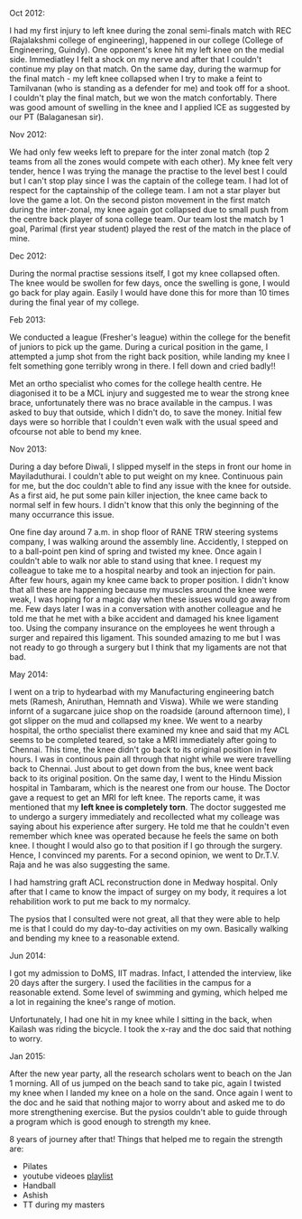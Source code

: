 Oct 2012:

I had my first injury to left knee during the zonal semi-finals match with REC (Rajalakshmi college of engineering), happened in our college (College of Engineering, Guindy). One opponent's knee hit my left knee on the medial side. Immediatley I felt a shock on my nerve and after that I couldn't continue my play on that match. On the same day, during the warmup for the final match - my left knee collapsed when I try to make a feint to Tamilvanan (who is standing as a defender for me) and took off for a shoot. I couldn't play the final match, but we won the match confortably. There was good amount of swelling in the knee and I applied ICE as suggested by our PT (Balaganesan sir).

Nov 2012:

We had only few weeks left to prepare for the inter zonal match (top 2 teams from all the zones would compete with each other). My knee felt very tender, hence I was trying the manage the practise to the level best I could but I can't stop play since I was the captain of the college team. I had lot of respect for the captainship of the college team. I am not a star player but love the game a lot. On the second piston movement in the first match during the inter-zonal, my knee again got collapsed due to small push from the centre back player of sona college team. Our team lost the match by 1 goal, Parimal (first year student) played the rest of the match in the place of mine.

Dec 2012:

During the normal practise sessions itself, I got my knee collapsed often. The knee would be swollen for few days, once the swelling is gone, I would go back for play again. Easily I would have done this for more than 10 times during the final year of my college.

Feb 2013:

We conducted a league (Fresher's league) within the college for the benefit of juniors to pick up the game. During a curical position in the game, I attempted a jump shot from the right back position, while landing my knee I felt something gone terribly wrong in there. I fell down and cried badly!! 

Met an ortho specialist who comes for the college health centre. He diagonised it to be a MCL injury and suggested me to wear the strong knee brace, unfortunately there was no brace available in the campus. I was asked to buy that outside, which I didn't do, to save the money. Initial few days were so horrible that I couldn't even walk with the usual speed and ofcourse not able to bend my knee. 

Nov 2013:

During a day before Diwali, I slipped myself in the steps in front our home in Mayiladuthurai. I couldn't able to put weight on my knee. Continuous pain for me, but the doc couldn't able to find any issue with the knee for outside. As a first aid, he put some pain killer injection, the knee came back to normal self in few hours. I didn't know that this only the beginning of the many occurrance this issue.

One fine day around 7 a.m. in shop floor of RANE TRW steering systems company, I was walking around the assembly line. Accidently, I stepped on to a ball-point pen kind of spring and twisted my knee. Once again I couldn't able to walk nor able to stand using that knee. I request my colleague to take me to a hospital nearby and took an injection for pain. After few hours, again my knee came back to proper position. I didn't know that all these are happening because my muscles around the knee were weak, I was hoping for a magic day when these issues would go away from me. Few days later I was in a conversation with another colleague and he told me that he met with a bike accident and damaged his knee ligament too. Using the company insurance on the employees he went through a surger and repaired this ligament. This sounded amazing to me but I was not ready to go through a surgery but I think that my ligaments are not that bad.

May 2014:

I went on a trip to hydearbad with my Manufacturing engineering batch mets (Ramesh, Aniruthan, Hemnath and Viswa). While we were standing infornt of a sugarcane juice shop on the roadside (around afternoon time), I got slipper on the mud and collapsed my knee. We went to a nearby hospital, the ortho specialist there examined my knee and said that my ACL seems to be completed teared, so take a MRI immediately after going to Chennai. This time, the knee didn't go back to its original position in few hours. I was in continous pain all through that night while we were travelling back to Chennai. Just about to get down from the bus, knee went back back to its original position. On the same day, I went to the Hindu Mission hospital in Tambaram, which is the nearest one from our house. The Doctor gave a request to get an MRI for left knee. The reports came, it was mentioned that my **left knee is completely torn**. The doctor suggested me to undergo a surgery immediately and recollected what my colleage was saying about his experience after surgery. He told me that he couldn't even remember which knee was operated  because he feels the same on both knee. I thought I would also go to that position if I go through the surgery. Hence, I convinced my parents. For a second opinion, we went to Dr.T.V. Raja and he was also suggesting the same.

I had hamstring graft ACL reconstruction done in Medway hospital. Only after that I came to know the impact of surgey on my body, it requires a lot rehabilition work to put me back to my normalcy.

The pysios that I consulted were not great, all that they were able to help me is that I could do my day-to-day activities on my own. Basically walking and bending my knee to a reasonable extend. 

Jun 2014:

I got my admission to DoMS, IIT madras. Infact, I attended the interview, like 20 days after the surgery. I used the facilities in the campus for a reasonable extend. Some level of swimming and gyming, which helped me a lot in regaining the knee's range of motion.

Unfortunately, I had one hit in my knee while I sitting in the back, when Kailash was riding the bicycle. I took the x-ray and the doc said that nothing to worry.

Jan 2015:

After the new year party, all the research scholars went to beach on the Jan 1 morning. All of us jumped on the beach sand to take pic, again I twisted my knee when I landed my knee on a hole on the sand. Once again I went to the doc and he said that nothing major to worry about and asked me to do more strengthening exercise. But the pysios couldn't able to guide through a program which is good enough to strength my knee.

8 years of journey after that!
Things that helped me to regain the strength are:

 - Pilates
 - youtube videoes [playlist](https://www.youtube.com/playlist?list=PLIuZngSmxbYYroMQSb3rEZ21_8VfZSum5)
 - Handball
 - Ashish
 - TT during my masters
